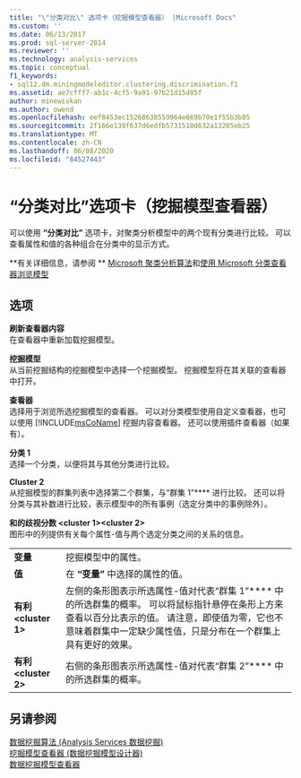 ```yaml
---
title: "\"分类对比\" 选项卡（挖掘模型查看器） |Microsoft Docs"
ms.custom: ''
ms.date: 06/13/2017
ms.prod: sql-server-2014
ms.reviewer: ''
ms.technology: analysis-services
ms.topic: conceptual
f1_keywords:
- sql12.dm.miningmodeleditor.clustering.discrimination.f1
ms.assetid: ae7cfff7-ab1c-4cf5-9a91-97b21d15d85f
author: minewiskan
ms.author: owend
ms.openlocfilehash: eef8453ec15268638559964e669b70e1f55b3b85
ms.sourcegitcommit: 2f166e139f637d6edfb5731510d632a13205eb25
ms.translationtype: MT
ms.contentlocale: zh-CN
ms.lasthandoff: 06/08/2020
ms.locfileid: "84527443"
---
```

# <a name="cluster-discrimination-tab-mining-model-viewer"></a>“分类对比”选项卡（挖掘模型查看器）
  可以使用 **“分类对比”** 选项卡，对聚类分析模型中的两个现有分类进行比较。 可以查看属性和值的各种组合在分类中的显示方式。  
  
 **有关详细信息，请参阅 ** [Microsoft 聚类分析算法](data-mining/microsoft-clustering-algorithm.md)和[使用 Microsoft 分类查看器浏览模型](data-mining/browse-a-model-using-the-microsoft-cluster-viewer.md)  
  
## <a name="options"></a>选项  
 **刷新查看器内容**  
 在查看器中重新加载挖掘模型。  
  
 **挖掘模型**  
 从当前挖掘结构的挖掘模型中选择一个挖掘模型。 挖掘模型将在其关联的查看器中打开。  
  
 **查看器**  
 选择用于浏览所选挖掘模型的查看器。 可以对分类模型使用自定义查看器，也可以使用 [!INCLUDE[msCoName](../includes/msconame-md.md)] 挖掘内容查看器。 还可以使用插件查看器（如果有）。  
  
 **分类 1**  
 选择一个分类，以便将其与其他分类进行比较。  
  
 **Cluster 2**  
 从挖掘模型的群集列表中选择第二个群集，与“群集 1”**** 进行比较。 还可以将分类与其补数进行比较，表示模型中的所有事例（选定分类中的事例除外）。  
  
 **和的歧视分数 \<cluster 1>\<cluster 2>**  
 图形中的列提供有关每个属性-值与两个选定分类之间的关系的信息。  
  
|||  
|-|-|  
|**变量**|挖掘模型中的属性。|  
|**值**|在 **“变量”** 中选择的属性的值。|  
|**有利\<cluster 1>**|左侧的条形图表示所选属性-值对代表“群集 1”**** 中的所选群集的概率。 可以将鼠标指针悬停在条形上方来查看以百分比表示的值。 请注意，即使值为零，它也不意味着群集中一定缺少属性值，只是分布在一个群集上具有更好的效果。|  
|**有利\<cluster 2>**|右侧的条形图表示所选属性-值对代表“群集 2”**** 中的所选群集的概率。|  
  
## <a name="see-also"></a>另请参阅  
 [数据挖掘算法 &#40;Analysis Services 数据挖掘&#41;](data-mining/data-mining-algorithms-analysis-services-data-mining.md)   
 [挖掘模型查看器 &#40;数据挖掘模型设计器&#41;](mining-model-viewers-data-mining-model-designer.md)   
 [数据挖掘模型查看器](data-mining/data-mining-model-viewers.md)  
  
  
